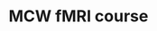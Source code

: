 ---
title: "MCW fMRI course"
project_id: 
conf_date: 2000-05-06
conference_id: ""
presenters:
   - peter_bandettini
summary: "MCW fMRI course, Medical College of Wisconsin, Milwaukee, WI"
file: /assets/presentations/
filename: 
layout: presentation
---